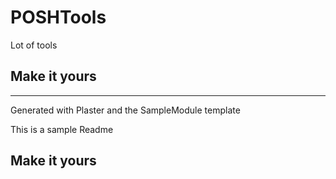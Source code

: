 # POSHTools

Lot of tools

## Make it yours

---
Generated with Plaster and the SampleModule template


This is a sample Readme

## Make it yours
